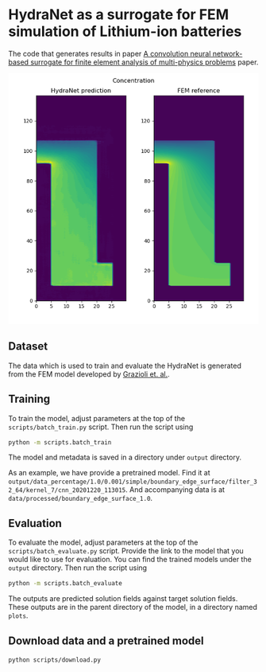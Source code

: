 # HydraNet as a surrogate for FEM simulation of Lithium-ion batteries

The code that generates results in paper [A convolution neural network-based surrogate for finite element analysis of multi-physics problems](PAPER_LINK) paper.

![](img.png)

## Dataset

The data which is used to train and evaluate the HydraNet is generated from the FEM model developed by [Grazioli et. al.](
https://doi.org/10.1016/j.electacta.2018.07.146). 

## Training

To train the model, adjust parameters at the top of the `scripts/batch_train.py` script. Then run the script using 

```bash
python -m scripts.batch_train
```


The model and metadata is saved in a directory under `output` directory.  

As an example, we have provide a pretrained model.
Find it at `output/data_percentage/1.0/0.001/simple/boundary_edge_surface/filter_32_64/kernel_7/cnn_20201220_113015`. And accompanying data is at `data/processed/boundary_edge_surface_1.0`.

## Evaluation

To evaluate the model, adjust parameters at the top of the `scripts/batch_evaluate.py` script. Provide the link to the model that you would like to use for evaluation. You can find the trained models under the `output` directory. Then run the script using

```bash
python -m scripts.batch_evaluate
```


The outputs are predicted solution fields against target solution fields. These outputs are in the parent directory of the model, in a directory named `plots`.

## Download data and a pretrained model

```bash
python scripts/download.py
```